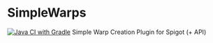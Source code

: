# SimpleWarps
[![Java CI with Gradle](https://github.com/CronixZero/SimpleWarps/actions/workflows/CI.yml/badge.svg)](https://github.com/CronixZero/SimpleWarps/actions/workflows/CI.yml)
Simple Warp Creation Plugin for Spigot (+ API)
